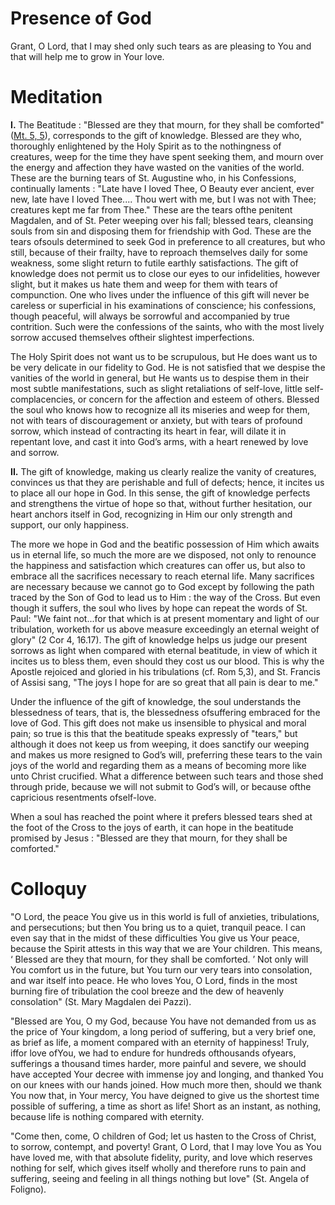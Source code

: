 # Presence of God

Grant, O Lord, that I may shed only such tears as are pleasing to You and that will help me to grow in Your love.

# Meditation

**I.** The Beatitude : "Blessed are they that mourn, for they shall be comforted" ([Mt. 5, 5](https://vulgata.online/bible/Mt.5?ed=DR2&vfn=DR2.Mt.5.5:vs)), corresponds to the gift of knowledge. Blessed are they who, thoroughly enlightened by the Holy Spirit as to the nothingness of creatures, weep for the time they have spent seeking them, and mourn over the energy and affection they have wasted on the vanities of the world. These are the burning tears of St. Augustine who, in his Confessions, continually laments : "Late have I loved Thee, O Beauty ever ancient, ever new, late have I loved Thee.... Thou wert with me, but I was not with Thee; creatures kept me far from Thee." These are the tears ofthe penitent Magdalen, and of St. Peter weeping over his fall; blessed tears, cleansing souls from sin and disposing them for friendship with God. These are the tears ofsouls determined to seek God in preference to all creatures, but who still, because of their frailty, have to reproach themselves daily for some weakness, some slight return to futile earthly satisfactions. The gift of knowledge does not permit us to close our eyes to our infidelities, however slight, but it makes us hate them and weep for them with tears of compunction. One who lives under the influence of this gift will never be careless or superficial in his examinations of conscience; his confessions, though peaceful, will always be sorrowful and accompanied by true contrition. Such were the confessions of the saints, who with the most lively sorrow accused themselves oftheir slightest imperfections.

The Holy Spirit does not want us to be scrupulous, but He does want us to be very delicate in our fidelity to God. He is not satisfied that we despise the vanities of the world in general, but He wants us to despise them in their most subtle manifestations, such as slight retaliations of self-love, little self-complacencies, or concern for the affection and esteem of others. Blessed the soul who knows how to recognize all its miseries and weep for them, not with tears of discouragement or anxiety, but with tears of profound sorrow, which instead of contracting its heart in fear, will dilate it in repentant love, and cast it into God’s arms, with a heart renewed by love and sorrow.

**II.** The gift of knowledge, making us clearly realize the vanity of creatures, convinces us that they are perishable and full of defects; hence, it incites us to place all our hope in God. In this sense, the gift of knowledge perfects and strengthens the virtue of hope so that, without further hesitation, our heart anchors itself in God, recognizing in Him our only strength and support, our only happiness.

The more we hope in God and the beatific possession of Him which awaits us in eternal life, so much the more are we disposed, not only to renounce the happiness and satisfaction which creatures can offer us, but also to embrace all the sacrifices necessary to reach eternal life. Many sacrifices are necessary because we cannot go to God except by following the path traced by the Son of God to lead us to Him : the way of the Cross. But even though it suffers, the soul who lives by hope can repeat the words of St. Paul: "We faint not...for that which is at present momentary and light of our tribulation, worketh for us above measure exceedingly an eternal weight of glory" (2 Cor 4, 16.17). The gift of knowledge helps us judge our present sorrows as light when compared with eternal beatitude, in view of which it incites us to bless them, even should they cost us our blood. This is why the Apostle rejoiced and gloried in his tribulations (cf. Rom 5,3), and St. Francis of Assisi sang, "The joys I hope for are so great that all pain is dear to me."

Under the influence of the gift of knowledge, the soul understands the blessedness of tears, that is, the blessedness ofsuffering embraced for the love of God. This gift does not make us insensible to physical and moral pain; so true is this that the beatitude speaks expressly of "tears," but although it does not keep us from weeping, it does sanctify our weeping and makes us more resigned to God’s will, preferring these tears to the vain joys of the world and regarding them as a means of becoming more like unto Christ crucified. What a difference between such tears and those shed through pride, because we will not submit to God’s will, or because ofthe capricious resentments ofself-love.

When a soul has reached the point where it prefers blessed tears shed at the foot of the Cross to the joys of earth, it can hope in the beatitude promised by Jesus : "Blessed are they that mourn, for they shall be comforted."

# Colloquy

"O Lord, the peace You give us in this world is full of anxieties, tribulations, and persecutions; but then You bring us to a quiet, tranquil peace. I can even say that in the midst of these difficulties You give us Your peace, because the Spirit attests in this way that we are Your children. This means, ‘ Blessed are they that mourn, for they shall be comforted. ’ Not only will You comfort us in the future, but You turn our very tears into consolation, and war itself into peace. He who loves You, O Lord, finds in the most burning fire of tribulation the cool breeze and the dew of heavenly consolation" (St. Mary Magdalen dei Pazzi).

"Blessed are You, O my God, because You have not demanded from us as the price of Your kingdom, a long period of suffering, but a very brief one, as brief as life, a moment compared with an eternity of happiness! Truly, iffor love ofYou, we had to endure for hundreds ofthousands ofyears, sufferings a thousand times harder, more painful and severe, we should have accepted Your decree with immense joy and longing, and thanked You on our knees with our hands joined. How much more then, should we thank You now that, in Your mercy, You have deigned to give us the shortest time possible of suffering, a time as short as life! Short as an instant, as nothing, because life is nothing compared with eternity.

"Come then, come, O children of God; let us hasten to the Cross of Christ, to sorrow, contempt, and poverty! Grant, O Lord, that I may love You as You have loved me, with that absolute fidelity, purity, and love which reserves nothing for self, which gives itself wholly and therefore runs to pain and suffering, seeing and feeling in all things nothing but love" (St. Angela of Foligno).
